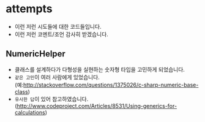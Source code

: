 attempts
========

* 이런 저런 시도들에 대한 코드들입니다.
* 이런 저런 코멘트/조언 감사히 받겠습니다.

## NumericHelper

* 클래스를 설계하다가 다형성을 실현하는 숫자형 타입을 고민하게 되었습니다.
* `같은 고민`이 여러 사람에게 있었습니다. (예:http://stackoverflow.com/questions/1375026/c-sharp-numeric-base-class)
* `유사한 답`이 있어 참고하였습니다. (http://www.codeproject.com/Articles/8531/Using-generics-for-calculations)
